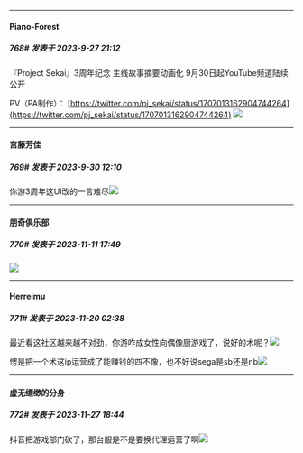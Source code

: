 
*****

####  Piano-Forest  
##### 768#       发表于 2023-9-27 21:12

『Project Sekai』3周年纪念 主线故事摘要动画化 9月30日起YouTube频道陆续公开

PV（PA制作）：
[https://twitter.com/pj_sekai/status/1707013162904744264](https://twitter.com/pj_sekai/status/1707013162904744264)
<img src="https://p.sda1.dev/13/8ddf5adf0c9f3996e6798a79221f2192/20230927_211018.jpg" referrerpolicy="no-referrer">


*****

####  宫藤芳佳  
##### 769#       发表于 2023-9-30 12:10

你游3周年这UI改的一言难尽<img src="https://static.saraba1st.com/image/smiley/face2017/067.png" referrerpolicy="no-referrer">

*****

####  朋奇俱乐部  
##### 770#       发表于 2023-11-11 17:49

<img src="https://static.saraba1st.com/image/smiley/face2017/029.png" referrerpolicy="no-referrer">

*****

####  Herreimu  
##### 771#       发表于 2023-11-20 02:38

最近看这社区越来越不对劲，你游咋成女性向偶像厨游戏了，说好的术呢？<img src="https://static.saraba1st.com/image/smiley/face2017/067.png" referrerpolicy="no-referrer">

愣是把一个术这ip运营成了能赚钱的四不像，也不好说sega是sb还是nb<img src="https://static.saraba1st.com/image/smiley/face2017/067.png" referrerpolicy="no-referrer">

*****

####  虚无缥缈的分身  
##### 772#       发表于 2023-11-27 18:44

抖音把游戏部门砍了，那台服是不是要换代理运营了啊<img src="https://static.saraba1st.com/image/smiley/face2017/037.png" referrerpolicy="no-referrer">

